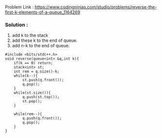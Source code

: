 Problem Link  : https://www.codingninjas.com/studio/problems/reverse-the-first-k-elements-of-a-queue_1164269

### Solution : 

1) add k to the stack
2) add these k to the end of queue.
3) add n-k to the end of queue.

```
#include <bits/stdc++.h> 
void reverse(queue<int> &q,int k){
    if(k == 0) return;
    stack<int> st;
    int rem = q.size()-k;
    while(k--){
        st.push(q.front());
        q.pop();
    }
    while(st.size()){
        q.push(st.top());
        st.pop();
    }
    
    while(rem--){
        q.push(q.front());
        q.pop();
    }
}
```